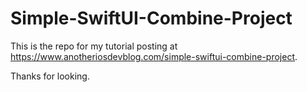 # Simple-SwiftUI-Combine-Project
This is the repo for my tutorial posting at https://www.anotheriosdevblog.com/simple-swiftui-combine-project.

Thanks for looking.
